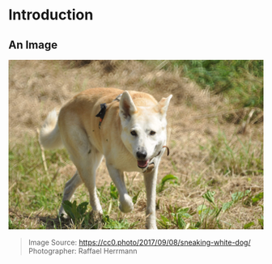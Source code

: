 # Introduction

## An Image
![Dog](Sneaking-white-dog.jpg)
> Image Source: https://cc0.photo/2017/09/08/sneaking-white-dog/  
> Photographer: Raffael Herrmann
 